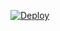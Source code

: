 [![Deploy](https://www.herokucdn.com/deploy/button.png)](https://dashboard.heroku.com/new?template=https://github.com/WHHGR/hrk)
